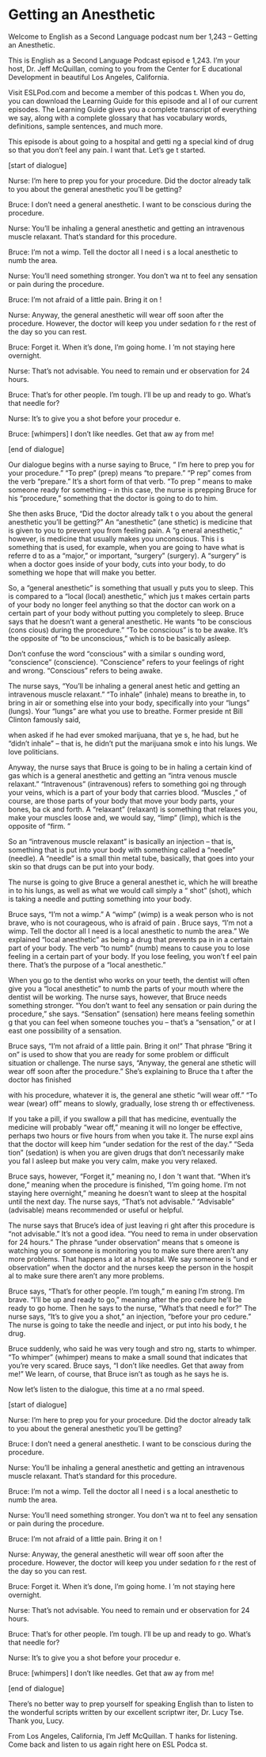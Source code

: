 # Getting an Anesthetic

Welcome to English as a Second Language podcast num ber 1,243 – Getting an Anesthetic.  

This is English as a Second Language Podcast episod e 1,243. I’m your host, Dr. Jeff McQuillan, coming to you from the Center for E ducational Development in beautiful Los Angeles, California.  

Visit ESLPod.com and become a member of this podcas t. When you do, you can download the Learning Guide for this episode and al l of our current episodes. The Learning Guide gives you a complete transcript of everything we say, along with a complete glossary that has vocabulary words,  definitions, sample sentences, and much more.  

This episode is about going to a hospital and getti ng a special kind of drug so that you don’t feel any pain. I want that. Let’s ge t started. 

[start of dialogue] 

Nurse: I’m here to prep you for your procedure. Did  the doctor already talk to you about the general anesthetic you’ll be getting? 

Bruce: I don’t need a general anesthetic. I want to  be conscious during the procedure. 

Nurse: You’ll be inhaling a general anesthetic and getting an intravenous muscle relaxant. That’s standard for this procedure. 

Bruce: I’m not a wimp. Tell the doctor all I need i s a local anesthetic to numb the area.  

Nurse: You’ll need something stronger. You don’t wa nt to feel any sensation or pain during the procedure. 

Bruce: I’m not afraid of a little pain. Bring it on ! 

Nurse: Anyway, the general anesthetic will wear off  soon after the procedure. However, the doctor will keep you under sedation fo r the rest of the day so you can rest. 

Bruce: Forget it. When it’s done, I’m going home. I ’m not staying here overnight.  

 Nurse: That’s not advisable. You need to remain und er observation for 24 hours. 

Bruce: That’s for other people. I’m tough. I’ll be up and ready to go. What’s that needle for? 

Nurse: It’s to give you a shot before your procedur e. 

Bruce: [whimpers] I don’t like needles. Get that aw ay from me! 

[end of dialogue] 

Our dialogue begins with a nurse saying to Bruce, “ I’m here to prep you for your procedure.” “To prep” (prep) means “to prepare.” “P rep” comes from the verb “prepare.” It’s a short form of that verb. “To prep ” means to make someone ready for something – in this case, the nurse is prepping  Bruce for his “procedure,” something that the doctor is going to do to him.  

She then asks Bruce, “Did the doctor already talk t o you about the general anesthetic you’ll be getting?” An “anesthetic” (ane sthetic) is medicine that is given to you to prevent you from feeling pain. A “g eneral anesthetic,” however, is medicine that usually makes you unconscious. This i s something that is used, for example, when you are going to have what is referre d to as a “major,” or important, “surgery” (surgery). A “surgery” is when  a doctor goes inside of your body, cuts into your body, to do something we hope that will make you better.  

So, a “general anesthetic” is something that usuall y puts you to sleep. This is compared to a “local (local) anesthetic,” which jus t makes certain parts of your body no longer feel anything so that the doctor can  work on a certain part of your body without putting you completely to sleep. Bruce  says that he doesn’t want a general anesthetic. He wants “to be conscious (cons cious) during the procedure.” “To be conscious” is to be awake. It’s the opposite  of “to be unconscious,” which is to be basically asleep.  

Don’t confuse the word “conscious” with a similar s ounding word, “conscience” (conscience). “Conscience” refers to your feelings of right and wrong. “Conscious” refers to being awake.  

The nurse says, “You’ll be inhaling a general anest hetic and getting an intravenous muscle relaxant.” “To inhale” (inhale) means to breathe in, to bring in air or something else into your body, specifically into your “lungs” (lungs). Your “lungs” are what you use to breathe. Former preside nt Bill Clinton famously said,  

when asked if he had ever smoked marijuana, that ye s, he had, but he “didn’t inhale” – that is, he didn’t put the marijuana smok e into his lungs. We love politicians.  

Anyway, the nurse says that Bruce is going to be in haling a certain kind of gas which is a general anesthetic and getting an “intra venous muscle relaxant.” “Intravenous” (intravenous) refers to something goi ng through your veins, which is a part of your body that carries blood. “Muscles ,” of course, are those parts of your body that move your body parts, your bones, ba ck and forth. A “relaxant” (relaxant) is something that relaxes you, make your  muscles loose and, we would say, “limp” (limp), which is the opposite of “firm. ”  

So an “intravenous muscle relaxant” is basically an  injection – that is, something that is put into your body with something called a “needle” (needle). A “needle” is a small thin metal tube, basically, that goes into your skin so that drugs can be put into your body.  

The nurse is going to give Bruce a general anesthet ic, which he will breathe in to his lungs, as well as what we would call simply a “ shot” (shot), which is taking a needle and putting something into your body.  

Bruce says, “I’m not a wimp.” A “wimp” (wimp) is a weak person who is not brave, who is not courageous, who is afraid of pain . Bruce says, “I’m not a wimp. Tell the doctor all I need is a local anesthetic to  numb the area.” We explained “local anesthetic” as being a drug that prevents pa in in a certain part of your body. The verb “to numb” (numb) means to cause you to lose feeling in a certain part of your body. If you lose feeling, you won’t f eel pain there. That’s the purpose of a “local anesthetic.”  

When you go to the dentist who works on your teeth,  the dentist will often give you a “local anesthetic” to numb the parts of your mouth where the dentist will be working. The nurse says, however, that Bruce needs something stronger. “You don’t want to feel any sensation or pain during the  procedure,” she says. “Sensation” (sensation) here means feeling somethin g that you can feel when someone touches you – that’s a “sensation,” or at l east one possibility of a sensation.  

Bruce says, “I’m not afraid of a little pain. Bring  it on!” That phrase “Bring it on” is used to show that you are ready for some problem or  difficult situation or challenge. The nurse says, “Anyway, the general ane sthetic will wear off soon after the procedure.” She’s explaining to Bruce tha t after the doctor has finished  

with his procedure, whatever it is, the general ane sthetic “will wear off.” “To wear (wear) off” means to slowly, gradually, lose streng th or effectiveness.  

If you take a pill, if you swallow a pill that has medicine, eventually the medicine will probably “wear off,” meaning it will no longer  be effective, perhaps two hours or five hours from when you take it. The nurse expl ains that the doctor will keep him “under sedation for the rest of the day.” “Seda tion” (sedation) is when you are given drugs that don’t necessarily make you fal l asleep but make you very calm, make you very relaxed.  

Bruce says, however, “Forget it,” meaning no, I don ’t want that. “When it’s done,” meaning when the procedure is finished, “I’m going home. I’m not staying here overnight,” meaning he doesn’t want to sleep at the  hospital until the next day. The nurse says, “That’s not advisable.” “Advisable”  (advisable) means recommended or useful or helpful.  

The nurse says that Bruce’s idea of just leaving ri ght after this procedure is “not advisable.” It’s not a good idea. “You need to rema in under observation for 24 hours.” The phrase “under observation” means that s omeone is watching you or someone is monitoring you to make sure there aren’t  any more problems. That happens a lot at a hospital. We say someone is “und er observation” when the doctor and the nurses keep the person in the hospit al to make sure there aren’t any more problems.  

Bruce says, “That’s for other people. I’m tough,” m eaning I’m strong. I’m brave. “I’ll be up and ready to go,” meaning after the pro cedure he’ll be ready to go home. Then he says to the nurse, “What’s that needl e for?” The nurse says, “It’s to give you a shot,” an injection, “before your pro cedure.” The nurse is going to take the needle and inject, or put into his body, t he drug.  

Bruce suddenly, who said he was very tough and stro ng, starts to whimper. “To whimper” (whimper) means to make a small sound that  indicates that you’re very scared. Bruce says, “I don’t like needles. Get that  away from me!” We learn, of course, that Bruce isn’t as tough as he says he is.   

Now let’s listen to the dialogue, this time at a no rmal speed.  

[start of dialogue] 

Nurse: I’m here to prep you for your procedure. Did  the doctor already talk to you about the general anesthetic you’ll be getting? 

Bruce: I don’t need a general anesthetic. I want to  be conscious during the procedure. 

Nurse: You’ll be inhaling a general anesthetic and getting an intravenous muscle relaxant. That’s standard for this procedure. 

Bruce: I’m not a wimp. Tell the doctor all I need i s a local anesthetic to numb the area.  

Nurse: You’ll need something stronger. You don’t wa nt to feel any sensation or pain during the procedure. 

Bruce: I’m not afraid of a little pain. Bring it on ! 

Nurse: Anyway, the general anesthetic will wear off  soon after the procedure. However, the doctor will keep you under sedation fo r the rest of the day so you can rest. 

Bruce: Forget it. When it’s done, I’m going home. I ’m not staying here overnight. 

Nurse: That’s not advisable. You need to remain und er observation for 24 hours. 

Bruce: That’s for other people. I’m tough. I’ll be up and ready to go. What’s that needle for? 

Nurse: It’s to give you a shot before your procedur e. 

Bruce: [whimpers] I don’t like needles. Get that aw ay from me! 

[end of dialogue] 

There’s no better way to prep yourself for speaking  English than to listen to the wonderful scripts written by our excellent scriptwr iter, Dr. Lucy Tse. Thank you, Lucy.  

From Los Angeles, California, I’m Jeff McQuillan. T hanks for listening. Come back and listen to us again right here on ESL Podca st.  

